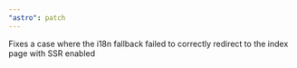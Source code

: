 ```yaml
---
"astro": patch
---
```


Fixes a case where the i18n fallback failed to correctly redirect to the index page with SSR enabled
